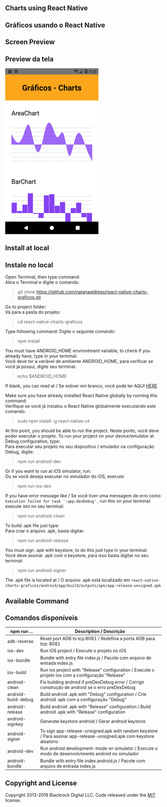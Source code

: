 ## Charts using React Native

## Gráficos usando o React Native

## Screen Preview

## Preview da tela

![Hook Preview](https://raw.githubusercontent.com/natanaeldiego/react-native-charts-graficos/master/img/Screenshot.gif)

## Install at local  

## Instale no local  
Open Terminal, then type command:  
Abra o Terminal e digite o comando:  
> git clone https://github.com/natanaeldiego/react-native-charts-graficos.git

Go to project folder:  
Vá para a pasta do projeto:  
> cd react-native-charts-graficos

Type following command:
Digite o seguinte comando:
> npm install  

You must have ANDROID_HOME environtment variable, to check if you already have, type in your terminal:  
Você deve ter a variável de ambiente ANDROID_HOME, para verificar se você já possui, digite seu terminal:  
> echo $ANDROID_HOME  

If blank, you can read at / Se estiver em branco, você pode ler AQUI [HERE](https://goo.gl/XSBmwE)  

Make sure you have already installed React Native globally by running this command:  
Verifique se você já instalou o React Native globalmente executando este comando:  
> sudo npm install -g react-native-cli

At this point, you should be able to run the project.
Neste ponto, você deve poder executar o projeto.
To run your project on your device/emulator at Debug configuration, type:  
Para executar seu projeto no seu dispositivo / emulador na configuração Debug, digite:  
> npm run android-dev  

Or if you want to run at iOS simulator, run:  
Ou se você deseja executar no simulador do iOS, execute:  
> npm run ios-dev
 
If you have error message like / Se você tiver uma mensagem de erro como `Execution failed for task ':app:dexDebug'.` run this on your terminal:  
execute isto no seu terminal:  
> npm run android-clean

To build .apk file just type:  
Para criar o arquivo .apk, basta digitar:  
> npm run android-release  

You must sign .apk with keystore, to do this just type in your terminal:  
Você deve assinar .apk com o keystore, para isso basta digitar no seu terminal:  
> npm run android-signer

The .apk file is located at / O arquivo .apk está localizado em `react-native-charts-graficos/android/app/build/outputs/apk/app-release-unsigned.apk`

##  Available Command  

## Comandos disponíveis  

| npm run ... | Description / Descrição |
| --- | --- |
| adb-reverse | Reset port ADB to tcp:8081 / Redefina a porta ADB para tcp: 8081 |
| ios-dev| Run iOS project / Execute o projeto no iOS |
| ios-bundle | Bundle with entry file index.js / Pacote com arquivo de entrada index.js |
| ios-build  | Run ios project with "Release" configuration / Execute o projeto ios com a configuração "Release" |
| android-clean | Fix building android if preDexDebug error / Corrigir construção de android se o erro preDexDebug |
| android-build-debug | Build android .apk with "Debug" configuration / Crie android .apk com a configuração "Debug" |
| android-release  | Build android .apk with "Release" configuration / Build android .apk with "Release" configuration |
| android-signkey  | Generate keystore android / Gerar android keystore  |
| android-signer | To sign app-release-unsigned.apk with random keystore / Para assinar app-release-unsigned.apk com keystore aleatório |
| android-dev | Run android development-mode on simulator / Execute o modo de desenvolvimento android no simulador |
| android-bundle | Bundle with entry file index.android.js / Pacote com arquivo de entrada index.js |

## Copyright and License

Copyright 2013-2019 Blackrock Digital LLC. Code released under the [MIT](https://github.com/BlackrockDigital/startbootstrap-resume/blob/gh-pages/LICENSE) license.
